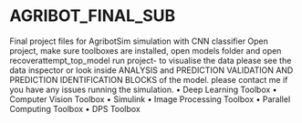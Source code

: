 # AGRIBOT_FINAL_SUB
Final project files for AgribotSim simulation with CNN classifier
Open project, make sure toolboxes are installed, open models folder and open recoverattempt_top_model
run project- to visualise the data please see the data inspector or look inside ANALYSIS 
and PREDICTION VALIDATION AND PREDICTION IDENTIFICATION BLOCKS of the model.
 please contact me if you have any issues running the simulation.
• Deep Learning Toolbox
• Computer Vision Toolbox 
• Simulink
• Image Processing Toolbox
• Parallel Computing Toolbox
• DPS Toolbox
